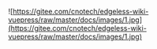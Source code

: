 ![https://gitee.com/cnotech/edgeless-wiki-vuepress/raw/master/docs/images/1.jpg](https://gitee.com/cnotech/edgeless-wiki-vuepress/raw/master/docs/images/1.jpg)